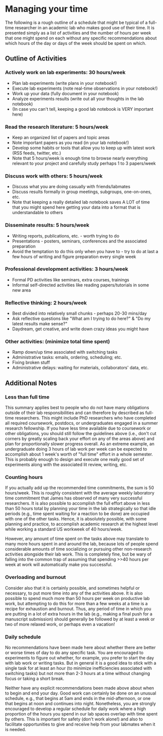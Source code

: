 # Managing your time

The following is a rough outline of a schedule that might be typical of a full-time researcher in an academic lab who makes good use of their time. 
It is presented simply as a list of activities and the number of hours per week that one might spend on each without any specific recommendations about which hours of the day or days of the week should be spent on which. 

## Outline of Activities

### Actively work on lab experiments: 30 hours/week

* Plan lab experiments (write plans in your notebook!)
* Execute lab experiments (note real-time observations in your notebook!)
* Work up your data (fully document in your notebook)
* Analyze experiments results (write out all your thoughts in the lab notebook)
* (In case you can't tell, keeping a good lab notebook is VERY important here) 

### Read the research literature: 5 hours/week

* Keep an organized list of papers and topic areas
* Note important papers as you read (in your lab notebook!)
* Develop some habits or tools that allow you to keep up with latest work (RSS feeds, twitter, etc.)
* Note that 5 hours/week is enough time to browse nearly everything relevant to your project and carefully study perhaps 1 to 3 papers/week

### Discuss work with others: 5 hours/week

* Discuss what you are doing casually with friends/labmates
* Discuss results formally in group meetings, subgroups, one-on-ones, etc.
* Note that keeping a really detailed lab notebook saves A LOT of time that you might spend here getting your data into a format that is understandable to others

### Disseminate results: 5 hours/week

* Writing reports, publications, etc. - worth trying to do 
* Presentations - posters, seminars, conferences and the associated preparation
* Avoid the temptation to do this only when you have to - try to do at last a few hours of writing and figure preparation every single week

### Professional development activities: 3 hours/week

* Formal PD activities like seminars, extra courses, trainings
* Informal self-directed activities like reading papers/tutorials in some new area

### Reflective thinking: 2 hours/week

* Best divided into relatively small chunks - perhaps 20-30 mins/day
* Ask reflective questions like "What am I trying to do here?" & "Do my latest results make sense?"
* Daydream, get creative, and write down crazy ideas you might have

### Other activities: (minimize total time spent)

* Ramp down/up time associated with switching tasks
* Administrative tasks: emails, ordering, scheduling; etc.
* Fixing broken stuff
* Administrative delays: waiting for materials, collaborators' data, etc. 

## Additional Notes 

### Less than full time
This summary applies best to people who do not have many obligations outside of their lab responsibilities and can therefore by described as full-time researchers. 
This might include PhD researchers who have completed all required coursework, postdocs, or undergraduates engaged in a summer research fellowship. 
If you have less time available due to coursework or other obligations, you should still follow the guidelines above (i.e., don't cut corners by greatly scaling back your effort on any of the areas above) and plan for proportionally slower progress overall. 
As an extreme example, an undergraduate doing 3 hours of lab work per week can be expected to accomplish about 1 week's worth of "full time" effort in a whole semester. This is probably enough to design and execute one really good set of experiments along with the associated lit review, writing, etc.

### Counting hours
If you actually add up the recommended time commitments, the sum is 50 hours/week.
This is roughly consistent with the average weekly laboratory time commitment that James has observed of many very successful researchers. 
It is also possible to accomplish the full effort above in less than 50 hours total by planning your time in the lab strategically so that idle periods (e.g., time spent waiting for a reaction to be done) are occupied with one of the other tasks. 
Hence, it is absolutely possible, with some planning and practice, to accomplish academic research at the highest level while working a standard US workweek of 40 hours/week.

However, any amount of time spent on the tasks above may translate to many more hours spent in and around the lab, because lots of people spend considerable amounts of time socializing or pursuing other non-research activities alongside their lab work. This is completely fine, but be wary of falling into the common trap of assuming that spending >>40 hours per week at work will automatically make you successful. 

### Overloading and burnout
Consider also that it is certainly possible, and sometimes helpful or necessary, to put more time into any of the activities above. 
It is also possible to spend much more than 50 hours per week on productive lab work, but attempting to do this for more than a few weeks at a time is a recipe for exhaustion and burnout. 
Thus, any period of time in which you are putting in a lot of extra hours in the lab (e.g., making a final push for a manuscript submission) should generally be followed by at least a week or two of more relaxed work, or perhaps even a vacation!

### Daily schedule
No recommendations have been made here about whether there are better or worse times of day to do any specific task. 
You are encouraged to experiments to figure out whether, for example, you prefer to start the day with lab work or writing tasks. 
But in general it is a good idea to stick with a single task for at least an hour (to minimize inefficiencies associated with switching tasks) but not more than 2-3 hours at a time without changing focus or taking a short break.

Neither have any explicit recommendations been made above about when to begin and end your day.
Good work can certainly be done on an unusual schedule, e.g., that begins at 5am and ends in the mid-afternoon, or one that begins at noon and continues into night.
Nonetheless, you are strongly encouraged to develop a regular schedule for daily work where a high proportion of the hours you spend in our lab spaces overlap with time spent by others.
This is important for safety (don't work alone!) and also to facilitate opportunities to give and receive help from your labmates when it is needed.
